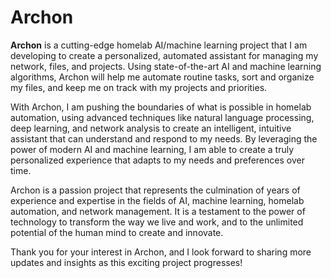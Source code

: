 # Archon
**Archon** is a cutting-edge homelab AI/machine learning project that I am developing to create a personalized, automated assistant for managing my network, files, and projects. Using state-of-the-art AI and machine learning algorithms, Archon will help me automate routine tasks, sort and organize my files, and keep me on track with my projects and priorities.

With Archon, I am pushing the boundaries of what is possible in homelab automation, using advanced techniques like natural language processing, deep learning, and network analysis to create an intelligent, intuitive assistant that can understand and respond to my needs. By leveraging the power of modern AI and machine learning, I am able to create a truly personalized experience that adapts to my needs and preferences over time.

Archon is a passion project that represents the culmination of years of experience and expertise in the fields of AI, machine learning, homelab automation, and network management. It is a testament to the power of technology to transform the way we live and work, and to the unlimited potential of the human mind to create and innovate.

Thank you for your interest in Archon, and I look forward to sharing more updates and insights as this exciting project progresses!